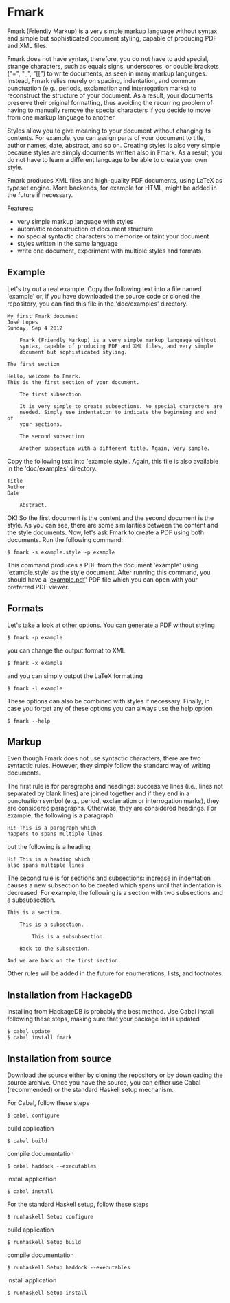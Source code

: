Fmark
=====

Fmark (Friendly Markup) is a very simple markup language without
syntax and simple but sophisticated document styling, capable of
producing PDF and XML files.

Fmark does not have syntax, therefore, you do not have to add special,
strange characters, such as equals signs, underscores, or double
brackets ("=", "_", "[[") to write documents, as seen in many markup
languages.  Instead, Fmark relies merely on spacing, indentation, and
common punctuation (e.g., periods, exclamation and interrogation
marks) to reconstruct the structure of your document.  As a result,
your documents preserve their original formatting, thus avoiding the
recurring problem of having to manually remove the special characters
if you decide to move from one markup language to another.

Styles allow you to give meaning to your document without changing its
contents.  For example, you can assign parts of your document to
title, author names, date, abstract, and so on.  Creating styles is
also very simple because styles are simply documents written also in
Fmark.  As a result, you do not have to learn a different language to
be able to create your own style.

Fmark produces XML files and high-quality PDF documents, using LaTeX
as typeset engine.  More backends, for example for HTML, might be
added in the future if necessary.

Features:
- very simple markup language with styles
- automatic reconstruction of document structure
- no special syntactic characters to memorize or taint your document
- styles written in the same language
- write one document, experiment with multiple styles and formats

Example
-------

Let's try out a real example.  Copy the following text into a file
named 'example' or, if you have downloaded the source code or cloned
the repository, you can find this file in the 'doc/examples' directory.

    My first Fmark document
    José Lopes
    Sunday, Sep 4 2012

        Fmark (Friendly Markup) is a very simple markup language without
        syntax, capable of producing PDF and XML files, and very simple
        document but sophisticated styling.

    The first section

    Hello, welcome to Fmark.
    This is the first section of your document.

        The first subsection

        It is very simple to create subsections. No special characters are
        needed. Simply use indentation to indicate the beginning and end of
        your sections.

        The second subsection

        Another subsection with a different title. Again, very simple.

Copy the following text into 'example.style'.  Again, this file is
also available in the 'doc/examples' directory.

    Title
    Author
    Date

        Abstract.

OK! So the first document is the content and the second document is
the style.  As you can see, there are some similarities between the
content and the style documents.  Now, let's ask Fmark to create a PDF
using both documents.  Run the following command:

    $ fmark -s example.style -p example

This command produces a PDF from the document 'example' using
'example.style' as the style document.  After running this command,
you should have a
'[example.pdf](http://github.com/jabolopes/fmark/blob/master/doc/examples/example.pdf?raw=true)'
PDF file which you can open with your preferred PDF viewer.

Formats
-------

Let's take a look at other options.  You can generate a PDF without
styling

    $ fmark -p example

you can change the output format to XML

    $ fmark -x example

and you can simply output the LaTeX formatting

    $ fmark -l example

These options can also be combined with styles if necessary.  Finally,
in case you forget any of these options you can always use the help
option

    $ fmark --help

Markup
------

Even though Fmark does not use syntactic characters, there are two
syntactic rules.  However, they simply follow the standard way of
writing documents.

The first rule is for paragraphs and headings: successive lines (i.e.,
lines not separated by blank lines) are joined together and if they
end in a punctuation symbol (e.g., period, exclamation or
interrogation marks), they are considered paragraphs.  Otherwise, they
are considered headings.  For example, the following is a paragraph

    Hi! This is a paragraph which
    happens to spans multiple lines.

but the following is a heading

    Hi! This is a heading which
    also spans multiple lines

The second rule is for sections and subsections: increase in
indentation causes a new subsection to be created which spans until
that indentation is decreased.  For example, the following is a
section with two subsections and a subsubsection.

    This is a section.

        This is a subsection.

            This is a subsubsection.

        Back to the subsection.

    And we are back on the first section.

Other rules will be added in the future for enumerations, lists, and
footnotes.

Installation from HackageDB
---------------------------

Installing from HackageDB is probably the best method. Use Cabal
install following these steps, making sure that your package list is
updated

    $ cabal update
    $ cabal install fmark

Installation from source
------------------------

Download the source either by cloning the repository or by downloading
the source archive. Once you have the source, you can either use Cabal
(recommended) or the standard Haskell setup mechanism.

For Cabal, follow these steps

    $ cabal configure

build application

    $ cabal build

compile documentation

    $ cabal haddock --executables

install application

    $ cabal install

For the standard Haskell setup, follow these steps

    $ runhaskell Setup configure

build application

    $ runhaskell Setup build

compile documentation

    $ runhaskell Setup haddock --executables

install application

    $ runhaskell Setup install